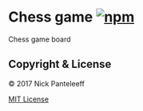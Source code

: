 # Chess game [![npm][npm-badge]][npm]

Chess game board

## Copyright & License

© 2017 Nick Panteleeff

[MIT License](/LICENSE)

[npm-badge]: https://badge.fury.io/js/onix-chess-game.svg
[npm]: https://badge.fury.io/js/onix-chess-game